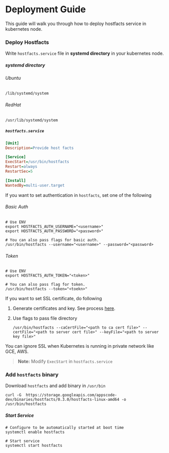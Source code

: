 # Deployment Guide

This guide will walk you through how to deploy hostfacts service in kubernetes node.

### Deploy Hostfacts

Write `hostfacts.service` file in __systemd directory__ in your kubernetes node.

##### systemd directory
###### Ubuntu
```sh
/lib/systemd/system
```
###### RedHat
```sh
/usr/lib/systemd/system
```


##### `hostfacts.service`
```ini
[Unit]
Description=Provide host facts

[Service]
ExecStart=/usr/bin/hostfacts
Restart=always
RestartSec=5

[Install]
WantedBy=multi-user.target
```

If you want to set authentication in `hostfacts`, set one of the following
###### Basic Auth
```
# Use ENV
export HOSTFACTS_AUTH_USERNAME="<username>"
export HOSTFACTS_AUTH_PASSWORD="<password>"

# You can also pass flags for basic auth.
/usr/bin/hostfacts --username="<username>" --password="<password>
```
###### Token
```
# Use ENV
export HOSTFACTS_AUTH_TOKEN="<token>"

# You can also pass flag for token.
/usr/bin/hostfacts --token="<toekn>"
```

If you want to set SSL certificate, do following

1. Generate certificates and key. See process [here](.../icinga2/certificate.md).
2. Use flags to pass file directory

    ```
    /usr/bin/hostfacts --caCertFile="<path to ca cert file>" --certFile="<path to server cert file>" --keyFile="<path to server key file>"
    ```

You can ignore SSL when Kubernetes is running in private network like GCE, AWS.

> __Note:__ Modify `ExecStart` in `hostfacts.service`


### Add `hostfacts` binary

Download `hostfacts` and add binary in `/usr/bin`

```
curl -G  https://storage.googleapis.com/appscode-dev/binaries/hostfacts/0.3.0/hostfacts-linux-amd64 -o /usr/bin/hostfacts
```

##### Start Service

```
# Configure to be automatically started at boot time
systemctl enable hostfacts

# Start service
systemctl start hostfacts
```
